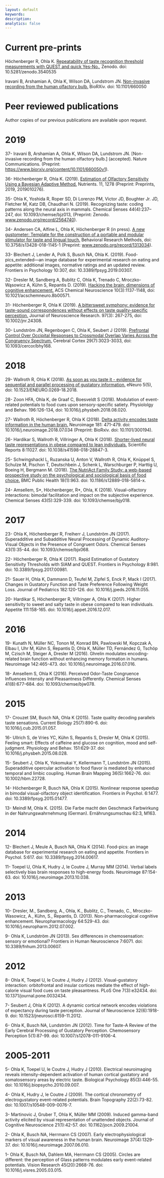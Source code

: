 ```yaml
---
layout: default
keywords:
description:  
analytics: false 
---
```


# Current pre-prints

Höchenberger R, Ohla K. [Repeatability of taste recognition threshold measurements with QUEST and quick Yes-No.](https://zenodo.org/record/3540535#.Xej5T-hKhaQ), Zenodo. doi: 10.5281/zenodo.3540535

Iravani B,  Arshamian A, Ohla K, Wilson DA, Lundstrom JN. [Non-invasive recording from the human olfactory bulb.](https://www.biorxiv.org/content/10.1101/660050v1) BioRXiv. doi: 10.1101/660050


# Peer reviewed publications
Author copies of our previous publications are available upon request.

# 2019
37- Iravani B,  Arshamian A, Ohla K, Wilson DA, Lundstrom JN. [Non-invasive recording from the human olfactory bulb.] (accepted). Nature Communications. (Preprint: https://www.biorxiv.org/content/10.1101/660050v1).

36- Höchenberger R, Ohla K. (2019). [Estimation of Olfactory Sensitivity Using a Bayesian Adaptive Method.](https://www.mdpi.com/2072-6643/11/6/1278) Nutrients. 11, 1278 (Preprint: Preprints, 2019, 2019010276).

35- Ohla K, Yoshida R, Roper SD, Di Lorenzo PM, Victor JD, Boughter Jr. JD, Fletcher M, Katz DB, Chaudhari N. (2019). Recognizing taste: coding patterns along the neural axis in mammals. Chemical Senses 44(4):237–247, doi: 10.1093/chemse/bjz013, (Preprint: Zenodo. www.zenodo.org/record/2564740).

34- Andersen CA, Alfine L, Ohla K, Höchenberger R (in press). [A new gustometer: Template for the construction of a portable and modular stimulator for taste and lingual touch.](https://link.springer.com/article/10.3758%2Fs13428-018-1145-1) Behavioral Research Methods, doi: 10.3758/s13428-018-1145-1 (Preprint: www.zenodo.org/record/1313034).

33- Blechert J, Lender A, Polk S, Busch NA, Ohla K. (2019). Food-pics_extended—an image database for experimental research on eating and appetite: additional images, normative ratings and an updated review. Frontiers in Psychology 10:307, doi: 10.3389/fpsyg.2019.00307.

32- Dresler M, Sandberg A, Bublitz C, Ohla K, Trenado C, Mroczko-Wąsowicz A, Kühn S, Repantis D. (2019). [Hacking the brain: dimensions of cognitive enhancement.](https://pubs.acs.org/doi/10.1021/acschemneuro.8b00571) ACS Chemical Neuroscience 10(3):1137-1148, doi: 10.1021/acschemneuro.8b00571.

31- Höchenberger R, Ohla K (2019). [A bittersweet symphony: evidence for taste-sound correspondences without effects on taste quality-specific perception.](https://onlinelibrary.wiley.com/doi/full/10.1002/jnr.24308) Journal of Neuroscience Research. 97(3): 267-275, doi: 10.1002/jnr.24308.

30- Lundström JN, Regenbogen C, Ohla K, Seubert J (2019). [Prefrontal Control Over Occipital Responses to Crossmodal Overlap Varies Across the Congruency Spectrum.](https://academic.oup.com/cercor/article-lookup/doi/10.1093/cercor/bhy168) Cerebral Cortex 29(7):3023-3033, doi: 10.1093/cercor/bhy168.


# 2018
29- Wallroth R, Ohla K (2018). [As soon as you taste it - evidence for sequential and parallel processing of gustatory information.](https://www.eneuro.org/content/5/5/ENEURO.0269-18.2018) eNeuro 5(5), doi: 10.1523/ENEURO.0269-18.2018.

28- Zoon HFA, Ohla K, de Graaf C, Boesveldt S (2018). Modulation of event-related potentials to food cues upon sensory-specific satiety. Physiololgy and Behav. 196:126-134, doi: 10.1016/j.physbeh.2018.08.020.

27- Wallroth R, Höchenberger R, Ohla K (2018). [Delta activity encodes taste information in the human brain.](https://www.sciencedirect.com/science/article/pii/S1053811918306499?via%3Dihub) Neuroimage 181: 471-479. doi: 10.1016/j.neuroimage.2018.07.034 (Preprint: BioRxiv. doi: 10.1101/300194).
 
26- Hardikar S, Wallroth R, Villringer A, Ohla K (2018). [Shorter-lived neural taste representations in obese compared to lean individuals.](https://www.nature.com/articles/s41598-018-28847-3) Scientific Reports 8:11027. doi: 10.1038/s41598-018-28847-3.

25- Schwingshackl L, Ruzanska U, Anton V, Wallroth R, Ohla K, Knüppel S, Schulze M, Pischon T, Deutschbein J, Schenk L, Warschburger P, Harttig U, Boeing H, Bergmann M. (2018). [The NutriAct Family Study: a web-based prospective study on the psychological and sociological basis of food choice.](https://bmcpublichealth.biomedcentral.com/articles/10.1186/s12889-018-5814-x) BMC Public Health 18(1):963. doi: 10.1186/s12889-018-5814-x.

24- Amsellem, S*, Höchenberger, R*, Ohla, K (2018). Visual-olfactory interactions: bimodal facilitation and impact on the subjective experience. Chemical Senses 43(5):329-339. doi: 10.1093/chemse/bjy018.

# 2017
23- Ohla K, Höchenberger R, Freiherr J, Lundström JN (2017). Superadditive and Subadditive Neural Processing of Dynamic Auditory-Visual Objects in the Presence of Congruent Odors. Chemical Senses 43(1):35-44. doi: 10.1093/chemse/bjx068.

22- Höchenberger R, Ohla K (2017). Rapid Estimation of Gustatory Sensitivity Thresholds with SIAM and QUEST. Frontiers in Psychology 8:981. doi: 10.3389/fpsyg.2017.00981.

21- Sauer H, Ohla K, Dammann D, Teufel M, Zipfel S, Enck P, Mack I (2017). Changes in Gustatory Function and Taste Preference Following Weight Loss. Journal of Pediatrics 182:120-126. doi: 10.1016/j.jpeds.2016.11.055.

20- Hardikar S, Höchenberger R, Villringer A, Ohla K (2017). Higher sensitivity to sweet and salty taste in obese compared to lean individuals. Appetite 111:158-165. doi: 10.1016/j.appet.2016.12.017.

# 2016
19- Kunath N, Müller NC, Tonon M, Konrad BN, Pawlowski M, Kopczak A, Elbau I, Uhr M, Kühn S, Repantis D, Ohla K, Müller TD, Fernández G, Tschöp M, Czisch M, Steiger A, Dresler M (2016). Ghrelin modulates encoding-related brain function without enhancing memory formation in humans. Neuroimage 142:465-473. doi: 10.1016/j.neuroimage.2016.07.016.

18- Amsellem S, Ohla K (2016). Perceived Odor-Taste Congruence Influences Intensity and Pleasantness Differently. Chemical Senses 41(8):677–684. doi: 10.1093/chemse/bjw078.

# 2015
17- Crouzet SM, Busch NA, Ohla K (2015). Taste quality decoding parallels taste sensations. Current Biology 25(7):890-6. doi: 10.1016/j.cub.2015.01.057.

16- Ullrich S, de Vries YC, Kühn S, Repantis S, Dresler M, Ohla K (2015). Feeling smart: Effects of caffeine and glucose on cognition, mood and self-judgment. Physiology and Behav. 151:629-37. doi: 10.1016/j.physbeh.2015.08.028.

15- Seubert J, Ohla K, Yokomukai Y, Kellermann T, Lundström JN (2015). Superadditive opercular activation to food flavor is mediated by enhanced temporal and limbic coupling. Human Brain Mapping 36(5):1662-76. doi: 10.1002/hbm.22728.

14- Höchenberger R, Busch NA, Ohla K (2015). Nonlinear response speedup in bimodal visual-olfactory object identification. Frontiers in  Psychol. 6:1477. doi: 10.3389/fpsyg.2015.01477.

13- Meindl M, Ohla K. (2015). Die Farbe macht den Geschmack Farbwirkung in der Nahrungswahrnehmung (German). Ernährungsumschau 62:3, M163.

# 2014
12- Blechert J, Meule A, Busch NA, Ohla K (2014). Food-pics: an image database for experimental research on eating and appetite. Frontiers in Psychol. 5:617. doi: 10.3389/fpsyg.2014.00617.

11- Toepel U, Ohla K, Hudry J, le Coutre J, Murray MM (2014). Verbal labels selectively bias brain responses to high-energy foods. Neuroimage 87:154-63. doi: 10.1016/j.neuroimage.2013.10.038.

# 2013
10- Dresler, M., Sandberg, A., Ohla, K., Bublitz, C., Trenado, C., Mroczko-Wasowicz, A., Kühn, S., Repantis, D. (2013). Non-pharmacological cognitive enhancement. Neuropharmacology 64:529-43. doi: 10.1016/j.neuropharm.2012.07.002.

9- Ohla K, Lundström JN (2013). Sex differences in chemosensation: sensory or emotional? Frontiers in Human Neuroscience 7:6071. doi: 10.3389/fnhum.2013.00607.

# 2012
8- Ohla K, Toepel U, le Coutre J, Hudry J (2012). Visual-gustatory interaction: orbitofrontal and insular cortices mediate the effect of high-calorie visual food cues on taste pleasantness. PLoS One 7(3):e32434. doi: 10.1371/journal.pone.0032434.

7- Seubert J, Ohla K (2012). A dynamic cortical network encodes violations of expectancy during taste perception. Journal of Neuroscience 32(6):1918-9. doi: 10.1523/jneurosci.6159-11.2012.

6- Ohla K, Busch NA, Lundström JN (2012). Time for Taste-A Review of the Early Cerebral Processing of Gustatory Perception. Chemosensory Perception 5(1):87-99. doi: 10.1007/s12078-011-9106-4.

# 2005-2011
5- Ohla K, Toepel U, le Coutre J, Hudry J (2010). Electrical neuroimaging reveals intensity-dependent activation of human cortical gustatory and somatosensory areas by electric taste. Biological Psychology 85(3):446-55. doi: 10.1016/j.biopsycho.2010.09.007.

4- Ohla K, Hudry J, le Coutre J (2009). The cortical chronometry of electrogustatory event-related potentials. Brain Topography 22(2):73-82. doi: 10.1007/s10548-009-0076-7.

3- Martinovic J, Gruber T, Ohla K, Müller MM (2009). Induced gamma-band activity elicited by visual representation of unattended objects. Journal of Cognitive Neuroscience 21(1):42-57. doi: 10.1162/jocn.2009.21004.

2- Ohla K, Busch NA, Herrmann CS (2007). Early electrophysiological markers of visual awareness in the human brain. Neuroimage 37(4):1329-37. doi: 10.1016/j.neuroimage.2007.06.010.

1- Ohla K, Busch NA, Dahlem MA, Herrmann CS (2005). Circles are different: the perception of Glass patterns modulates early event-related potentials. Vision Research 45(20):2668-76. doi: 10.1016/j.visres.2005.03.015.

